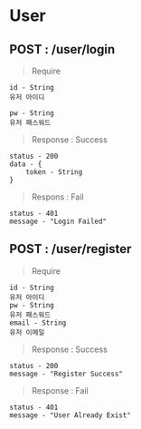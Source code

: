 # User
## POST : /user/login
> Require
```
id - String
유저 아이디

pw - String
유저 패스워드
```
> Response : Success
```
status - 200
data - {
	token - String
}
```
>Respons : Fail
```
status - 401
message - "Login Failed"
```

## POST : /user/register
> Require
```
id - String
유저 아이디
pw - String
유저 패스워드
email - String
유저 이메일
```
> Response : Success
```
status - 200
message - "Register Success"
```
> Response : Fail
```
status - 401
message - "User Already Exist"
``` 